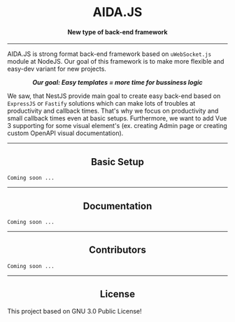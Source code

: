 <div align="center">

# AIDA.JS

#### New type of back-end framework

</div>

--- 

AIDA.JS is strong format back-end framework based on `uWebSocket.js` module at NodeJS. Our goal of this framework is to make more
flexible and easy-dev variant for new projects.

<div align="center"> 

**_Our goal: Easy templates = more time for bussiness logic_** 

</div>

We saw, that NestJS provide main goal to create easy back-end based on `ExpressJS` or `Fastify` solutions which can make
lots of troubles at productivity and callback times. That's why we focus on productivity and small callback times even 
at basic setups. Furthermore, we want to add Vue 3 supporting for some visual element's (ex. creating Admin page or 
creating custom OpenAPI visual documentation).

---

<div align="center">

## Basic Setup

</div>

` Coming soon ... `

---

<div align="center">

## Documentation

</div>

` Coming soon ... `

---

<div align="center">

## Contributors

</div>

` Coming soon ... `

---

<div align="center">

## License

</div>

This project based on GNU 3.0 Public License!

